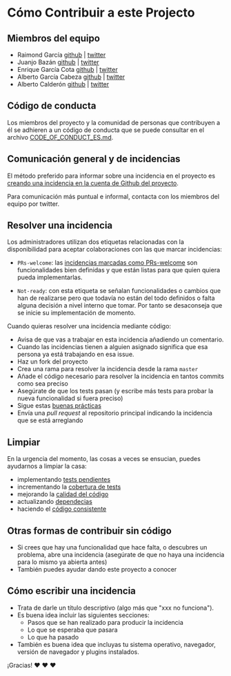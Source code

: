 # Cómo Contribuir a este Projecto

## Miembros del equipo

* Raimond García [github](https://github.com/voodoorai2000) | [twitter](https://twitter.com/voodoorai2000)
* Juanjo Bazán [github](https://github.com/xuanxu) | [twitter](https://twitter.com/xuanxu)
* Enrique García Cota [github](https://github.com/kikito) | [twitter](https://twitter.com/otikik)
* Alberto García Cabeza [github](https://github.com/decabeza) | [twitter](https://twitter.com/decabeza)
* Alberto Calderón [github](https://github.com/bertocq) | [twitter](https://twitter.com/bertocq)

## Código de conducta

Los miembros del proyecto y la comunidad de personas que contribuyen a él se adhieren a un código de conducta que se puede consultar en el archivo [CODE_OF_CONDUCT_ES.md](CODE_OF_CONDUCT_ES.md).

## Comunicación general y de incidencias

El método preferido para informar sobre una incidencia en el proyecto es [creando una incidencia en la cuenta de Github del proyecto](https://github.com/consul/consul/issues/new).

Para comunicación más puntual e informal, contacta con los miembros del equipo por twitter.

## Resolver una incidencia

Los administradores utilizan dos etiquetas relacionadas con la disponibilidad para aceptar colaboraciones con las que marcar incidencias:

* `PRs-welcome`: las [incidencias marcadas como PRs-welcome](https://github.com/consul/consul/labels/PRs-welcome) son funcionalidades bien definidas y que están listas para que quien quiera pueda implementarlas.

* `Not-ready`: con esta etiqueta se señalan funcionalidades o cambios que han de realizarse pero que todavía no están del todo definidos o falta alguna decisión a nivel interno que tomar. Por tanto se desaconseja que se inicie su implementación de momento.

Cuando quieras resolver una incidencia mediante código:

* Avisa de que vas a trabajar en esta incidencia añadiendo un comentario.
* Cuando las incidencias tienen a alguien asignado significa que esa persona ya está trabajando en esa issue.
* Haz un fork del proyecto
* Crea una rama para resolver la incidencia desde la rama `master`
* Añade el código necesario para resolver la incidencia en tantos commits como sea preciso
* Asegúrate de que los tests pasan (y escribe más tests para probar la nueva funcionalidad si fuera preciso)
* Sigue estas [buenas prácticas](https://github.com/styleguide/ruby)
* Envía una *pull request* al repositorio principal indicando la incidencia que se está arreglando

## Limpiar

En la urgencia del momento, las cosas a veces se ensucian, puedes ayudarnos a limpiar la casa:

* implementando [tests pendientes](https://travis-ci.org/consul/consul)
* incrementando la [cobertura de tests](https://coveralls.io/github/consul/consul?branch=master)
* mejorando la [calidad del código](https://codeclimate.com/github/consul/consul)
* actualizando [dependecias](https://gemnasium.com/consul/consul)
* haciendo el [código consistente](https://github.com/bbatsov/rubocop)

## Otras formas de contribuir sin código

* Si crees que hay una funcionalidad que hace falta, o descubres un problema, abre una incidencia (asegúrate de que
  no haya una incidencia para lo mismo ya abierta antes)
* También puedes ayudar dando este proyecto a conocer

## Cómo escribir una incidencia

* Trata de darle un título descriptivo (algo más que "xxx no funciona").
* Es buena idea incluir las siguientes secciones:
  * Pasos que se han realizado para producir la incidencia
  * Lo que se esperaba que pasara
  * Lo que ha pasado
* También es buena idea que incluyas tu sistema operativo, navegador, versión de navegador y plugins instalados.

¡Gracias! :heart: :heart: :heart:
